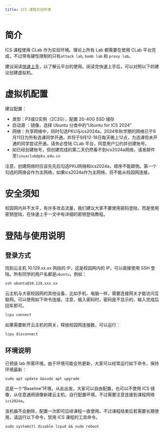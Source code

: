 ```yaml
---
title: ICS 课程实验环境
---
```


# 简介

ICS 课程使用 CLab 作为实验环境。理论上所有 Lab 都需要在使用 CLab 平台完成。不过带有硬性限制的只有`attack lab`, `bomb lab` 和 `proxy lab`。

建议阅读[快速上手](/getting-started/introduction)，以了解云平台的使用。阅读完快速上手后，可以对照以下的建议创建虚拟机。

# 虚拟机配置

建议配置：
- 类型：P3或l2实例（2C2G），配置 20-40G SSD 储存
- 启动源 ：镜像，选择 Ubuntu 分类中的“Ubuntu for ICS 2024”
- 网络：共享网络中，同时勾选PKU与ics2024a。2024年秋学期的网络已于9月11日为所有选课同学开通，并将于9月12-18日每天晚上12点，为选课但未开通的同学尝试开通。请务必登陆 CLab 平台，同意用户公约并创建账号。
- 如已经创建账号，但创建完成的第二天仍然看不到ics2024a网络，请发邮件至`linuxclub@pku.edu.cn`

注意，创建网络时应该先先后勾选PKU网络和ics2024a，顺序不能颠倒。第一个勾选的网络会作为主网络，如果ics2024a作为主网络，将不能从校园网连接。

# 安全须知

校园网内并不太平，有许多攻击流量，我们建议大家不要使用密码登陆，而是使用密钥登陆，在快速上手一文中有详细的密钥登陆教程。

# 登陆与使用说明

## 登录方式

找到云主机 10.129.xx.xx 网段的 IP，这是校园网内的 IP，可以直接使用 SSH 登陆。所有同学的用户名都是`ubuntu`，例如：

```bash
ssh ubuntu@10.129.xxx.xx
```

云主机与大家校园网的其他设备，比如手机、电脑一样，需要连接网关才能访问互联网。可以使用如下命令连接。注意，输入密码时，密码是不显示的，输入完成后回车即可。

```bash
lcpu connect
```

如果需要断开云主机的网关，释放校园网连接数，可以运行：

```bash
lcpu disconnect
```

## 环境说明

已预装 lab 所需环境。由于环境可能会热更新，大家可以经常运行如下命令，保持环境最新：

```
sudo apt update &&sudo apt upgrade
```

这是一个“Baseline”环境，从此出发，大家可以自由配置，也可以不使用 ICS 镜像，从任意通用镜像新建云主机，自行配置环境，不过需要注意连接到课程网络`ics2024a`。

该机器不会删除，配置一次即可后续课程一直使用。不过课程结束后若需要长期使用，请运行以下命令，禁用 ICS 课程的工具命令。

```
sudo systemctl disable lcpud && sudo reboot
```
